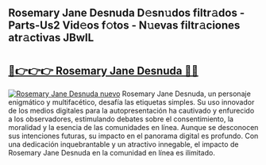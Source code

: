 ## Rosemary Jane Desnuda D𝚎sn𝚞dos filtr𝚊dos - Parts-Us2 Vid𝚎os f𝚘tos - N𝚞evas filtr𝚊ciones atr𝚊ctivas JBwIL

# <h2><a href="http://mb3k80t.tromn.icu/?c=Rosemary+Jane+Desnuda">🔗👉👉👉 Rosemary Jane Desnuda 🔗🔗</a></h2>

[![Rosemary Jane Desnuda nuevo](https://i.imgur.com/pEAQMta.gif)](http://mb3k80t.tromn.icu/?c=Rosemary+Jane+Desnuda)
Rosemary Jane Desnuda, un personaje enigmático y multifacético, desafía las etiquetas simples. Su uso innovador de los medios digitales para la autopresentación ha cautivado y enfurecido a los observadores, estimulando debates sobre el consentimiento, la moralidad y la esencia de las comunidades en línea. Aunque se desconocen sus intenciones futuras, su impacto en el panorama digital es profundo. Con una dedicación inquebrantable y un atractivo innegable, el impacto de Rosemary Jane Desnuda en la comunidad en línea es ilimitado.
